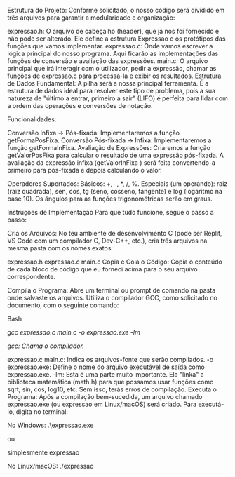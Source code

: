 

Estrutura do Projeto: Conforme solicitado, o nosso código será dividido em três arquivos para garantir a modularidade e organização:

expressao.h: O arquivo de cabeçalho (header), que já nos foi fornecido e não pode ser alterado. Ele define a estrutura Expressao e os protótipos das funções que vamos implementar.
expressao.c: Onde vamos escrever a lógica principal do nosso programa. Aqui ficarão as implementações das funções de conversão e avaliação das expressões.
main.c: O arquivo principal que irá interagir com o utilizador, pedir a expressão, chamar as funções de expressao.c para processá-la e exibir os resultados.
Estrutura de Dados Fundamental: A pilha será a nossa principal ferramenta. É a estrutura de dados ideal para resolver este tipo de problema, pois a sua natureza de "último a entrar, primeiro a sair" (LIFO) é perfeita para lidar com a ordem das operações e conversões de notação.

Funcionalidades:

Conversão Infixa -> Pós-fixada: Implementaremos a função getFormaPosFixa.
Conversão Pós-fixada -> Infixa: Implementaremos a função getFormaInFixa.
Avaliação de Expressões: Criaremos a função getValorPosFixa para calcular o resultado de uma expressão pós-fixada. A avaliação da expressão infixa (getValorInFixa ) será feita convertendo-a primeiro para pós-fixada e depois calculando o valor.

Operadores Suportados:
Básicos: +, -, *, /, %.
Especiais (um operando): raiz (raiz quadrada), sen, cos, tg (seno, cosseno, tangente) e log (logaritmo na base 10). Os ângulos para as funções trigonométricas serão em graus.

Instruções de Implementação
Para que tudo funcione, segue o passo a passo:

Cria os Arquivos: No teu ambiente de desenvolvimento C (pode ser Replit, VS Code com um compilador C, Dev-C++, etc.), cria três arquivos na mesma pasta com os nomes exatos:

expressao.h
expressao.c
main.c
Copia e Cola o Código: Copia o conteúdo de cada bloco de código que eu forneci acima para o seu arquivo correspondente.

Compila o Programa: Abre um terminal ou prompt de comando na pasta onde salvaste os arquivos. Utiliza o compilador GCC, como solicitado no documento, com o seguinte comando:

Bash

*gcc expressao.c main.c -o expressao.exe -lm*

*gcc: Chama o compilador.*

expressao.c main.c: Indica os arquivos-fonte que serão compilados.
-o expressao.exe: Define o nome do arquivo executável de saída como expressao.exe.
-lm: Esta é uma parte muito importante. Ela "linka" a biblioteca matemática (math.h) para que possamos usar funções como sqrt, sin, cos, log10, etc. Sem isso, terás erros de compilação.
Executa o Programa: Após a compilação bem-sucedida, um arquivo chamado expressao.exe (ou expressao em Linux/macOS) será criado. Para executá-lo, digita no terminal:

No Windows:
.\expressao.exe 

ou 

simplesmente expressao

No Linux/macOS: ./expressao




